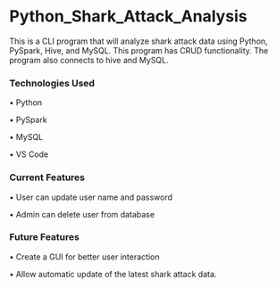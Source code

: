 # Python_Shark_Attack_Analysis

This is a CLI program that will analyze shark attack data using Python, PySpark,  Hive, and MySQL. This program has CRUD functionality. The program also connects to hive and MySQL.

### Technologies Used
  •	Python
  
  •	PySpark
  
  •	MySQL
  
  •	VS Code
  
### Current Features

  •	User can update user name and password
  
  •	Admin can delete user from database
  
### Future Features

  • Create a GUI for better user interaction

  •	Allow automatic update of the latest shark attack data.
